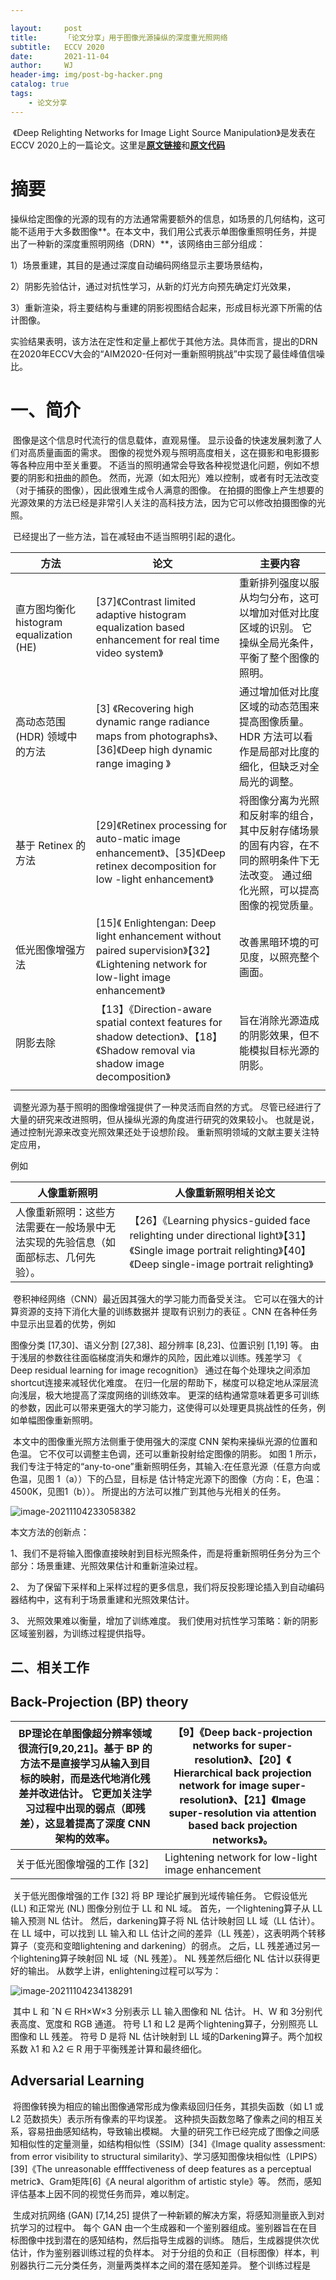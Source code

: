 ```yaml
---

layout:     post
title:      「论文分享」用于图像光源操纵的深度重光照网络
subtitle:   ECCV 2020
date:       2021-11-04
author:     WJ
header-img: img/post-bg-hacker.png
catalog: true
tags:
    - 论文分享
---
```


​		《Deep Relighting Networks for Image Light Source Manipulation》是发表在ECCV 2020上的一篇论文。这里是[**原文链接**](https://arxiv.org/abs/2008.08298)和[**原文代码**](https://github.com/WangLiwen1994/DeepRelight)

# 摘要

​       操纵给定图像的光源的现有的方法通常需要额外的信息，如场景的几何结构，这可能不适用于大多数图像**。在本文中，我们用公式表示单图像重照明任务，并提出了一种新的深度重照明网络（DRN）**，该网络由三部分组成：

1）场景重建，其目的是通过深度自动编码网络显示主要场景结构，

2）阴影先验估计，通过对抗性学习，从新的灯光方向预先确定灯光效果，

3）重新渲染，将主要结构与重建的阴影视图结合起来，形成目标光源下所需的估计图像。

​         实验结果表明，该方法在定性和定量上都优于其他方法。具体而言，提出的DRN在2020年ECCV大会的“AIM2020-任何对一重新照明挑战”中实现了最佳峰值信噪比。

# 一、简介

​         图像是这个信息时代流行的信息载体，直观易懂。 显示设备的快速发展刺激了人们对高质量画面的需求。 图像的视觉外观与照明高度相关，这在摄影和电影摄影等各种应用中至关重要。 不适当的照明通常会导致各种视觉退化问题，例如不想要的阴影和扭曲的颜色。 然而，光源（如太阳光）难以控制，或者有时无法改变（对于捕获的图像），因此很难生成令人满意的图像。 在拍摄的图像上产生想要的光源效果的方法已经是非常引人关注的高科技方法，因为它可以修改拍摄图像的光照。

​       已经提出了一些方法，旨在减轻由不适当照明引起的退化。

| 方法                                     | 论文                                                         | 主要内容                                                     |
| ---------------------------------------- | ------------------------------------------------------------ | ------------------------------------------------------------ |
| 直方图均衡化 histogram equalization (HE) | [37]《Contrast limited adaptive histogram equalization based enhancement for real time video system》 | 重新排列强度以服从均匀分布，这可以增加对低对比度区域的识别。 它操纵全局光条件，平衡了整个图像的照明。 |
| 高动态范围 (HDR) 领域中的方法            | [3] 《Recovering high dynamic range radiance  maps from photographs》、[36]《Deep high dynamic range imaging 》 | 通过增加低对比度区域的动态范围来提高图像质量。HDR 方法可以看作是局部对比度的细化，但缺乏对全局光的调整。 |
| 基于 Retinex 的方法                      | [29]《Retinex processing for auto-matic image enhancement》、[35]《Deep retinex decomposition for low -light enhancement》 | 将图像分离为光照和反射率的组合，其中反射存储场景的固有内容，在不同的照明条件下无法改变。 通过细化光照，可以提高图像的视觉质量。 |
| 低光图像增强方法                         | [15]《 Enlightengan: Deep light enhancement without paired supervision》【32】《Lightening network for low-light image enhancement》 | 改善黑暗环境的可见度，以照亮整个画面。                       |
| 阴影去除                                 | 【13】《Direction-aware spatial context features for shadow detection》、【18】《Shadow removal via shadow image decomposition》 | 旨在消除光源造成的阴影效果，但不能模拟目标光源的阴影。       |
|                                          |                                                              |                                                              |

​        调整光源为基于照明的图像增强提供了一种灵活而自然的方式。 尽管已经进行了大量的研究来改进照明，但从操纵光源的角度进行研究的效果较小。 也就是说，通过控制光源来改变光照效果还处于设想阶段。 重新照明领域的文献主要关注特定应用，

例如

| 人像重新照明                                                 | 人像重新照明相关论文                                         |
| ------------------------------------------------------------ | ------------------------------------------------------------ |
| 人像重新照明：这些方法需要在一般场景中无法实现的先验信息（如面部标志、几何先验）。 | 【26】《Learning physics-guided face relighting under directional light》【31】《Single image portrait relighting》【40】《Deep single-image portrait relighting》 |

​        卷积神经网络（CNN）最近因其强大的学习能力而备受关注。 它可以在强大的计算资源的支持下消化大量的训练数据并 提取有识别力的表征 。CNN 在各种任务中显示出显着的优势，例如

图像分类 [17,30]、语义分割 [27,38]、超分辨率 [8,23]、位置识别 [1,19] 等。 由于浅层的参数往往面临梯度消失和爆炸的风险，因此难以训练。残差学习 《 Deep residual learning for image recognition》 通过在每个处理块之间添加shortcut连接来减轻优化难度。 在归一化层的帮助下，梯度可以稳定地从深层流向浅层，极大地提高了深度网络的训练效率。 更深的结构通常意味着更多可训练的参数，因此可以带来更强大的学习能力，这使得可以处理更具挑战性的任务，例如单幅图像重新照明。

​        本文中的图像重光照方法侧重于使用强大的深度 CNN 架构来操纵光源的位置和色温。 它不仅可以调整主色调，还可以重新投射给定图像的阴影。 如图 1 所示，我们专注于特定的“any-to-one”重新照明任务，其输入:在任意光源（任意方向或色温，见图 1（a））下的凸显，目标是 估计特定光源下的图像（方向：E，色温：4500K，见图1（b））。 所提出的方法可以推广到其他与光相关的任务。 

![image-20211104233058382](C:\Users\WJ\AppData\Roaming\Typora\typora-user-images\image-20211104233058382.png)

本文方法的创新点：

  1、我们不是将输入图像直接映射到目标光照条件，而是将重新照明任务分为三个部分：场景重建、光照效果估计和重新渲染过程。

   2、 为了保留下采样和上采样过程的更多信息，我们将反投影理论插入到自动编码器结构中，这有利于场景重建和光照效果估计。

   3、 光照效果难以衡量，增加了训练难度。 我们使用对抗性学习策略：新的阴影区域鉴别器，为训练过程提供指导。

## 二、相关工作

##  **Back-Projection (BP) theory**

| BP理论在单图像超分辨率领域很流行[9,20,21]。基于 BP 的方法不是直接学习从输入到目标的映射，而是迭代地消化残差并改进估计。 它更加关注学习过程中出现的弱点（即残差），这显着提高了深度 CNN 架构的效率。 | 【9】《Deep back-projection networks for super-resolution》、【20】《 Hierarchical back projection network for image super-resolution》、【21】《Image super-resolution via attention based back projection networks》。 |
| ------------------------------------------------------------ | ------------------------------------------------------------ |
| 关于低光图像增强的工作 [32]                                  | Lightening network for low-light image enhancement           |

​        关于低光图像增强的工作 [32] 将 BP 理论扩展到光域传输任务。 它假设低光 (LL) 和正常光 (NL) 图像分别位于 LL 和 NL 域。 首先，一个lightening算子从 LL 输入预测 NL 估计。 然后，darkening算子将 NL 估计映射回 LL 域（LL 估计）。 在 LL 域中，可以找到 LL 输入和 LL 估计之间的差异（LL 残差），这表明两个转移算子（变亮和变暗lightening and darkening）的弱点。 之后，LL 残差通过另一个lightening算子映射回 NL 域（NL 残差）。  NL 残差然后细化 NL 估计以获得更好的输出。 从数学上讲，enlightening过程可以写为：

![image-20211104234138291](C:\Users\WJ\AppData\Roaming\Typora\typora-user-images\image-20211104234138291.png)

​         其中 L 和 ˆN ∈ RH×W×3 分别表示 LL 输入图像和 NL 估计。  H、W 和 3分别代表高度、宽度和 RGB 通道。 符号 L1 和 L2 是两个lightening算子，分别照亮 LL 图像和 LL 残差。 符号 D 是将 NL 估计映射到 LL 域的Darkening算子。两个加权系数 λ1 和 λ2 ∈ R 用于平衡残差计算和最终细化。

## **Adversarial Learning**

​        将图像转换为相应的输出图像通常形成为像素级回归任务，其损失函数（如 L1 或 L2 范数损失）表示所有像素的平均误差。 这种损失函数忽略了像素之间的相互关系，容易扭曲感知结构，导致输出模糊。 大量的研究工作已经完成了图像之间感知相似性的定量测量，如结构相似性（SSIM）[34]《Image quality assessment: from error visibility to structural similarity》、学习感知图像块相似性（LPIPS）[39]《The unreasonable effffectiveness of deep features as a perceptual metric》、Gram矩阵[6]《A neural algorithm of artistic style》等。 然而，感知评估基本上因不同的视觉任务而异，难以制定。

​       生成对抗网络 (GAN) [7,14,25] 提供了一种新颖的解决方案，将感知测量嵌入到对抗学习的过程中。 每个 GAN 由一个生成器和一个鉴别器组成。鉴别器旨在在目标图像中找到潜在的感知结构，然后指导生成器的训练。 随后，生成器提供次优估计，作为鉴别器训练过程的负样本。 对于分组的负和正（目标图像）样本，判别器执行二元分类任务，测量两类样本之间的潜在感知差异。 整个训练过程是